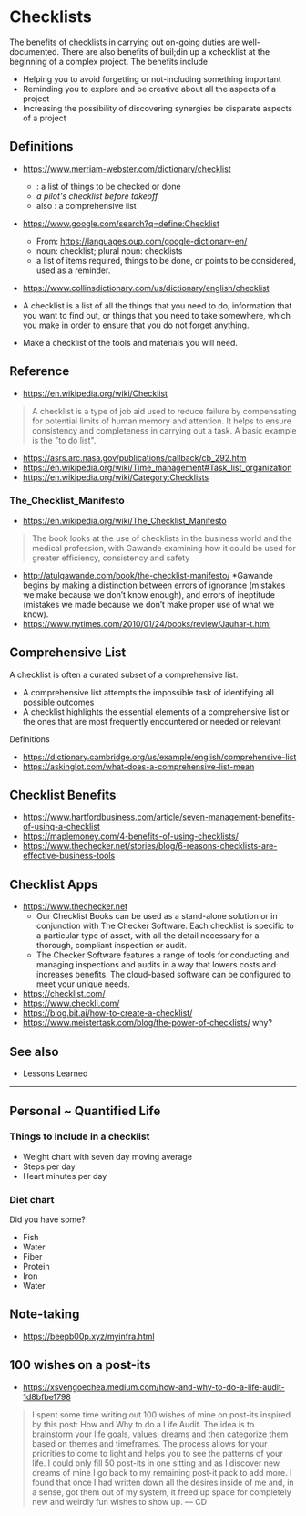 # Checklists

The benefits of checklists in carrying out on-going duties are well-documented. There are also benefits of buil;din up a xchecklist at the beginning of a complex project. The benefits include

* Helping you to avoid forgetting or not-including something important
* Reminding you to explore and be creative about all the aspects of a project
* Increasing the possibility of discovering synergies be disparate aspects of a project

## Definitions

* https://www.merriam-webster.com/dictionary/checklist
  * : a list of things to be checked or done
  * _a pilot's checklist before takeoff_
  * also : a comprehensive list

* https://www.google.com/search?q=define:Checklist
  * From: https://languages.oup.com/google-dictionary-en/
  * noun: checklist; plural noun: checklists
  * a list of items required, things to be done, or points to be considered, used as a reminder.

* https://www.collinsdictionary.com/us/dictionary/english/checklist
* A checklist is a list of all the things that you need to do, information that you want to find out, or things that you need to take somewhere, which you make in order to ensure that you do not forget anything.
* Make a checklist of the tools and materials you will need.

## Reference

* https://en.wikipedia.org/wiki/Checklist
> A checklist is a type of job aid used to reduce failure by compensating for potential limits of human memory and attention. It helps to ensure consistency and completeness in carrying out a task. A basic example is the "to do list".
* https://asrs.arc.nasa.gov/publications/callback/cb_292.htm
* https://en.wikipedia.org/wiki/Time_management#Task_list_organization
* https://en.wikipedia.org/wiki/Category:Checklists

### The_Checklist_Manifesto

* https://en.wikipedia.org/wiki/The_Checklist_Manifesto
 >The book looks at the use of checklists in the business world and the medical profession, with Gawande examining how it could be used for greater efficiency, consistency and safety
* http://atulgawande.com/book/the-checklist-manifesto/
 *Gawande begins by making a distinction between errors of ignorance (mistakes we make because we don’t know enough), and errors of ineptitude (mistakes we made because we don’t make proper use of what we know).
* https://www.nytimes.com/2010/01/24/books/review/Jauhar-t.html


## Comprehensive List

A checklist is often a curated subset of a comprehensive list.

* A comprehensive list attempts the impossible task of identifying all possible outcomes
* A checklist highlights the essential elements of a comprehensive list or the ones that are most frequently encountered or needed or relevant

Definitions

* https://dictionary.cambridge.org/us/example/english/comprehensive-list
* https://askinglot.com/what-does-a-comprehensive-list-mean

## Checklist Benefits

* https://www.hartfordbusiness.com/article/seven-management-benefits-of-using-a-checklist
* https://maplemoney.com/4-benefits-of-using-checklists/
* https://www.thechecker.net/stories/blog/6-reasons-checklists-are-effective-business-tools


## Checklist Apps

* https://www.thechecker.net
  * Our Checklist Books can be used as a stand-alone solution or in conjunction with The Checker Software. Each checklist is specific to a particular type of asset, with all the detail necessary for a thorough, compliant inspection or audit.
  * The Checker Software features a range of tools for conducting and managing inspections and audits in a way that lowers costs and increases benefits. The cloud-based software can be configured to meet your unique needs.
* https://checklist.com/
* https://www.checkli.com/
* https://blog.bit.ai/how-to-create-a-checklist/
* https://www.meistertask.com/blog/the-power-of-checklists/  why?

## See also

* Lessons Learned


***

## Personal ~ Quantified Life

### Things to include in a checklist

* Weight chart with seven day moving average
* Steps per day
* Heart minutes per day

### Diet chart

Did you have some?

* Fish
* Water
* Fiber
* Protein
* Iron
* Water

## Note-taking

* https://beepb00p.xyz/myinfra.html


## 100 wishes on a post-its

* https://xsvengoechea.medium.com/how-and-why-to-do-a-life-audit-1d8bfbe1798

>I spent some time writing out 100 wishes of mine on post-its inspired by this post: How and Why to do a Life Audit. The idea is to brainstorm your life goals, values, dreams and then categorize them based on themes and timeframes. The process allows for your priorities to come to light and helps you to see the patterns of your life. I could only fill 50 post-its in one sitting and as I discover new dreams of mine I go back to my remaining post-it pack to add more. I found that once I had written down all the desires inside of me and, in a sense, got them out of my system, it freed up space for completely new and weirdly fun wishes to show up. — CD
